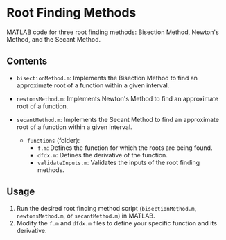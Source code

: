 # Root Finding Methods

MATLAB code for three root finding methods: Bisection Method, Newton's Method, and the Secant Method. 

## Contents

- `bisectionMethod.m`: Implements the Bisection Method to find an approximate root of a function within a given interval.
- `newtonsMethod.m`: Implements Newton's Method to find an approximate root of a function.
- `secantMethod.m`: Implements the Secant Method to find an approximate root of a function within a given interval.
	
  - `functions` (folder):
    - `f.m`: Defines the function for which the roots are being found.
    - `dfdx.m`: Defines the derivative of the function.
    - `validateInputs.m`: Validates the inputs of the root finding methods.
			
## Usage

1. Run the desired root finding method script (`bisectionMethod.m`, `newtonsMethod.m`, or `secantMethod.m`) in MATLAB.
2. Modify the `f.m` and `dfdx.m` files to define your specific function and its derivative.